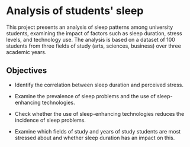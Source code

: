 # Analysis of students' sleep

This project presents an analysis of sleep patterns among university students, examining the impact of factors such as sleep duration, stress levels, and technology use. The analysis is based on a dataset of 100 students from three fields of study (arts, sciences, business) over three academic years.


## Objectives

* Identify the correlation between sleep duration and perceived stress.



* Examine the prevalence of sleep problems and the use of sleep-enhancing technologies.



* Check whether the use of sleep-enhancing technologies reduces the incidence of sleep problems.



* Examine which fields of study and years of study students are most stressed about and whether sleep duration has an impact on this.
